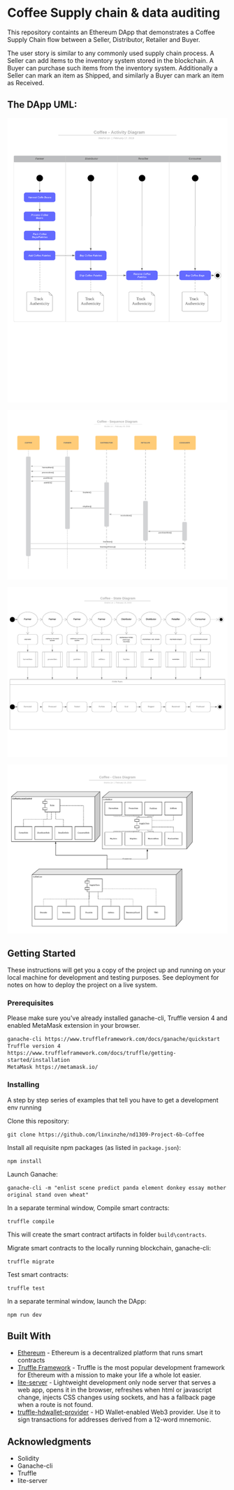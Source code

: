 # Coffee Supply chain & data auditing

This repository containts an Ethereum DApp that demonstrates a Coffee Supply Chain flow between a Seller, Distributor, Retailer and Buyer. 

The user story is similar to any commonly used supply chain process. A Seller can add items to the inventory system stored in the blockchain. A Buyer can purchase such items from the inventory system. Additionally a Seller can mark an item as Shipped, and similarly a Buyer can mark an item as Received.

## The DApp UML: 

![Coffee-Activity-Diagram](uml/Coffee-Activity-Diagram.png)

![Coffee-Sequence-Diagram](uml/Coffee-Sequence-Diagram.png)

![Coffee-State-Diagram](uml/Coffee-State-Diagram.png)

![Coffee-Class-Diagram](uml/Coffee-Class-Diagram.png)

## Getting Started

These instructions will get you a copy of the project up and running on your local machine for development and testing purposes. See deployment for notes on how to deploy the project on a live system.

### Prerequisites

Please make sure you've already installed ganache-cli, Truffle version 4 and enabled MetaMask extension in your browser.

```
ganache-cli https://www.truffleframework.com/docs/ganache/quickstart
Truffle version 4 https://www.truffleframework.com/docs/truffle/getting-started/installation
MetaMask https://metamask.io/
```

### Installing

A step by step series of examples that tell you have to get a development env running

Clone this repository:

```
git clone https://github.com/linxinzhe/nd1309-Project-6b-Coffee
```

Install all requisite npm packages (as listed in ```package.json```):

```
npm install
```

Launch Ganache:

```
ganache-cli -m "enlist scene predict panda element donkey essay mother original stand oven wheat"
```

In a separate terminal window, Compile smart contracts:

```
truffle compile
```

This will create the smart contract artifacts in folder ```build\contracts```.

Migrate smart contracts to the locally running blockchain, ganache-cli:

```
truffle migrate
```

Test smart contracts:

```
truffle test
```

In a separate terminal window, launch the DApp:

```
npm run dev
```

## Built With

* [Ethereum](https://www.ethereum.org/) - Ethereum is a decentralized platform that runs smart contracts
* [Truffle Framework](http://truffleframework.com/) - Truffle is the most popular development framework for Ethereum with a mission to make your life a whole lot easier.
* [lite-server](https://www.npmjs.com/package/lite-server) - Lightweight development only node server that serves a web app, opens it in the browser, refreshes when html or javascript change, injects CSS changes using sockets, and has a fallback page when a route is not found.
* [truffle-hdwallet-provider](https://github.com/trufflesuite/truffle-hdwallet-provider) - 
HD Wallet-enabled Web3 provider. Use it to sign transactions for addresses derived from a 12-word mnemonic.
## Acknowledgments

* Solidity
* Ganache-cli
* Truffle
* lite-server
